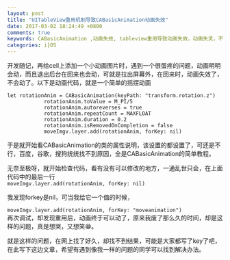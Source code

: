 ```yaml
---
layout: post
title: "UITableView重用机制导致CABasicAnimation动画失效"
date: 2017-03-02 18:24:49 +0800
comments: true
keywords: CABasicAnimation ,动画失效, tableview重用导致动画失效，动画失灵，不起作用，摇摆动画  
categories: i|OS
---
```


开发随记，再给cell上添加一个小动画图片时，遇到一个很蛋疼的问题，动画明明会动，而且退出后台在回来也会动，可就是拉出屏幕外，在回来时，动画失效了，不会动了。以下是动画代码，就是一个简单的摇摆动画  

```
let rotationAnim = CABasicAnimation(keyPath: "transform.rotation.z")
            rotationAnim.toValue = M_PI/5
            rotationAnim.autoreverses = true
            rotationAnim.repeatCount = MAXFLOAT
            rotationAnim.duration = 0.2
            rotationAnim.isRemovedOnCompletion = false
            moveImgv.layer.add(rotationAnim, forKey: nil)
```
<!--more-->
于是就开始看CABasicAnimation的类的属性说明，该设置的都设置了，可还是不行，百度，谷歌，搜狗统统找不到原因，全是CABasicAnimation的简单教程。  

无奈至极呀，就开始检查代码，看有没有可以修改的地方，一通乱世只会，在上面代码中的最后一行  
`moveImgv.layer.add(rotationAnim, forKey: nil)`  
  
我发现forkey是nil，可当我给它一个值的时候，  

`moveImgv.layer.add(rotationAnim, forKey: "moveanimation")`  
再次调试，却发现重用后，动画终于可以动了，原来我废了那么久的时间，却是这样的问题，真是想哭，又想笑😁。  

就是这样的问题，在网上找了好久，却找不到结果，可能是大家都写了key了吧，在此写下这边文章，希望有遇到像我一样的问题的同学可以找到解决办法。 


